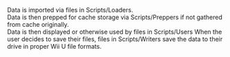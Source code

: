 Data is imported via files in Scripts/Loaders.  
Data is then prepped for cache storage via Scripts/Preppers if not gathered from cache originally.  
Data is then displayed or otherwise used by files in Scripts/Users
When the user decides to save their files, files in Scripts/Writers save the data to their drive in proper Wii U file formats.
